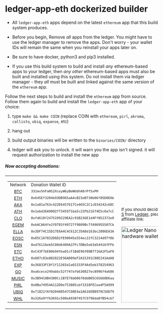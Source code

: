 # ledger-app-eth dockerized builder

* All `ledger-app-eth` apps depend on the latest `ethereum` app that this build system produces.

* Before you begin, Remove *all* apps from the ledger.  You might have to use the ledger manager to remove the apps.  Don't worry - your wallet IDs will remain the same when you reinstall your apps later on.

* Be sure to have docker, python3 and pip3 installed.

* If you use this build system to build and install _any_ ethereum-based apps to your ledger, then _any other_ ethereum-based apps must also be built and installed using this system.  Do not install them via ledger manager - they _all_ must be built and linked against the same version of the `ethereum` app.


Follow the next steps to build and install the `ethereum` app from source.  Follow them again to build and install the `ledger-app-eth` app of your choice:

1) type `make && make COIN` (replace COIN with `ethereum`, `pirl`, `akroma`, `callisto`, `ubiq`, `expanse`, etc)

2) hang out

3) build output binaries will be written to the `binaries/COIN/` directory

4) ledger will ask you to unlock.  it will warn you the app isn't signed.  it will request authorization to install the new app


##### Now accepting donations:
<table><tr><td>
<table>
<tr><td align="center"><sub>Network</sub></td><td><sub>Donation Wallet ID</sub></tr>
<tr><td align="center"><sub><a href="https://www.blockchain.com/btc/address/331mv5hFaHS2XceyW6yBeWUdhA8rPf5xPH">BTC</a></sub></td><td><sub><tt>331mv5hFaHS2XceyW6yBeWUdhA8rPf5xPH</tt></sub></td></tr>
<tr><td align="center"><sub><a href="https://etherscan.io/address/0x645Ef3204b93DB965aA4cB23eB730b06f85D0EAb">ETH</a></sub></td><td><sub><tt>0x645Ef3204b93DB965aA4cB23eB730b06f85D0EAb</tt></sub></td></tr>
<tr><td align="center"><sub><a href="https://akroma.io/en/explorer/address/0x1a81a763c422E6457617Ce465C2C1cD34242c68C">AKA</a></sub></td><td><sub><tt>0x1a81a763c422E6457617Ce465C2C1cD34242c68C</tt></sub></td></tr>
<tr><td align="center"><sub><a href="https://scan.atheios.com/addr/0x1ebd36a9002f7345971ba5c22fb21674e5c0a7cc">ATH</a></sub></td><td><sub><tt>0x1ebd36A9002f7345971ba5c22Fb21674E5c0a7cC</tt></sub></td></tr>
<tr><td align="center"><sub><a href="https://cloexplorer.org/addr/0xfd618f2475199229EA2c91B236E1d4Ff852372e0">CLO</a></sub></td><td><sub><tt>0xfd618f2475199229EA2c91B236E1d4Ff852372e0</tt></sub></td></tr>
<tr><td align="center"><sub><a href="https://explorer.egem.io/addr/0xbACA64fe2f0783f49727f9809Bc7fA96955507Cb">EGEM</a></sub></td><td><sub><tt>0xbACA64fe2f0783f49727f9809Bc7fA96955507Cb</tt></sub></td></tr>
<tr><td align="center"><sub><a href="https://explorer.ellaism.org/addr/0x3df74c15d17e6a4c4c612c35a8d163bc2806ea3a">ELLA</a></sub></td><td><sub><tt>0x3DF74C15D17E6A4C4C612C35A8d163bc2806EA3A</tt></sub></td></tr>
<tr><td align="center"><sub><a href="https://explorer.eos-classic.io/addr/0x85c1a7832d6d2fe90045e554ec22fc3214d97f8b">EOSC</a></sub></td><td><sub><tt>0x85C1A7832D6D2fE90045e554ec22fC3214d97f8b</tt></sub></td></tr>
<tr><td align="center"><sub><a href="https://ethersocial.net/addr/0xd76116eb5c00d6409a37fc7dbe5e63d54416fffb">ESN</a></sub></td><td><sub><tt>0xd76116eb5C00d6409A37Fc7DBe5e63d54416fFFb</tt></sub></td></tr>
<tr><td align="center"><sub><a href="https://gastracker.io/addr/0xc43f7be80b94fba01cf1bde96f80b7716a1f5af8">ETC</a></sub></td><td><sub><tt>0xC43F7bE80b94fba01cF1BdE96f80B7716A1F5aF8</tt></sub></td></tr>
<tr><td align="center"><sub><a href="https://explorer.ether1.org/addr/0x087c83e882822E96AD09eF2A15391C88E241AdA8">ETHO</a></sub></td><td><sub><tt>0x087c83e882822E96AD09eF2A15391C88E241AdA8</tt></sub></td></tr>
<tr><td align="center"><sub><a href="https://www.gander.tech/address/0x36833FC0f1f11365d1a65333F4Ad5eb378254963">EXP</a></sub></td><td><sub><tt>0x36833FC0f1f11365d1a65333F4Ad5eb378254963</tt></sub></td></tr>
<tr><td align="center"><sub><a href="https://explorer.gochain.io/addr/0xa6cece249abbc52f747afb630827ec8996f4a686">GO</a></sub></td><td><sub><tt>0xa6cece249abbc52f747afb630827ec8996f4a686</tt></sub></td></tr>
<tr><td align="center"><sub><a href="https://explorer.musicoin.org/account/0x3B9410B4380Cc1B7E76bD8670dbB05C65660D6aa">MUSIC</a></sub></td><td><sub><tt>0x3B9410B4380Cc1B7E76bD8670dbB05C65660D6aa</tt></sub></td></tr>
<tr><td align="center"><sub><a href="https://poseidon.pirl.io/explorer/address/0x0Ba74954A112D0e753805cbf3318FECea4F5A999">PIRL</a></sub></td><td><sub><tt>0x0Ba74954A112D0e753805cbf3318FECea4F5A999</tt></sub></td></tr>
<tr><td align="center"><sub><a href="https://ubiqscan.io/en/address/0x71821fAf020408547C08E4a1A616EB8970C56D79">UBIQ</a></sub></td><td><sub><tt>0x71821fAf020408547C08E4a1A616EB8970C56D79</tt></sub></td></tr>
<tr><td align="center"><sub><a href="https://explorer.whalecoin.org/addr/0x326a9ff63691c500ea9387457c9796da8fb54cb7">WHL</a></sub></td><td><sub><tt>0x326a9ff63691c500eA9387457C9796da8fB54cb7</tt></sub></td></tr>
</table>
</td><td width=300 valign="bottom">
<sub>If you should decide to pick up a <a href="https://www.ledger.com/products/ledger-nano-s?r=eda7c183c5fc&tracker=LEDGER_APP_ETH_DOCKERIZED">Ledger Nano S</a> from <a href="https://www.ledger.com?r=eda7c183c5fc">Ledger</a>, please consider using my affiliate link:</sub>

<a href="https://www.ledger.com?r=eda7c183c5fc"><img width=300 height=250 alt="Ledger Nano S - The secure hardware wallet" src="https://www.ledgerwallet.com/images/promo/nano-s/ledger_nano-s_3-0-0x2-5-0.jpg"></a>

</td></tr></table>
